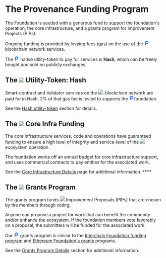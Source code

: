 # The Provenance Funding Program

The Foundation is seeded with a generous fund to support the foundation's operation, the core infrastructure, and a grants program for Improvement Projects \(PIPs\). 

Ongoing funding is provided by levying fees \(gas\) on the use of the ![](../../.gitbook/assets/image%20%2818%29.png) blockchain network services. 

The ![](../../.gitbook/assets/image%20%2818%29.png) native utility-token to pay for services is **Hash**, which can be freely bought and sold on publicly exchanges.

## **The** ![](https://lh5.googleusercontent.com/KqnLo14ukZ8JhWvitqijs5IeTaFTD29sY80mRa6BRzfEEvZC5ZNPjOt1soy6KqCNqKvMGDFtFqTx_-CXQ54sZA_cJn5zJcqkekLwBRfqzQdgSBc3nL-orF2ESj5mBZ1lzqgF_Xly) **Utility-Token: Hash**

Smart-contract and Validator services on the ![](https://lh5.googleusercontent.com/AReNslD3Q7Z429WPitxtk0GCeWl3pzfjVkvlFIBttnZhiLNPO9REb8qXveVPsfcvLm3vi71zvRKPuS2dyykZYXVzmJF6GRAuN_hTO0xpTggV-GaZpW9c_R9PLlvAHMA4NR7EezHU)-blockchain network are paid for in Hash.    2% of that gas fee is levied to supports the ![](../../.gitbook/assets/image%20%2818%29.png)foundation.

See the [Hash utility-token](../financial-services-blockchain/hash-2.0.md) section for details. 

## **The** ![](https://lh6.googleusercontent.com/SHUIJdNOhffjTlPSUYYT_QJyvkx9f3ADlDvHP5nYa7nfTtOB4JcMfsH5I1uhugoGBLRSTSLta0IYH3W_G6dS9ekVptSqA7xR17WRU3lteMq9YjJr_YTGFnQW7PF72E8grf3WP7Fe) **Core Infra Funding**

The core infrastructure services, code and operations have guaranteed funding to ensure a high level of integrity and service-level of the ![](https://lh4.googleusercontent.com/IEinLVkppWJVt_Bq0D6JVBrl5p9x98sXb1q5ieoSsaAoGVswKn0JOvSaOWbDIxtTk0R1yKT3PKUhn9aMX5ASP3-Wx4uRnTAfuk6S2DLT4s7dkpUpt9txlbiDArV4Y5sbfbftMtza)ecosystem operation.

The foundation works off an annual budget for core infrastructure support, and uses commercial contracts to pay entities for the associated work.

See the [Core Infrastructure Details](core-infrastructure-details.md) page for additional information. ****

## **The** ![](https://lh4.googleusercontent.com/qNn39oTBpMw9X2FPaoXmLzjHNSi0IbX4VuISR_7DhEz0RTNSK2Q28BWdvEfVW6Ln8X8HnLNoDlDfghWVPHZ8IR_oDqQPEI5kktOXTGpOJyYWhCCWJR9OfC2zqhIezHfVwEFKb0lL) **Grants Program**

The grants program funds ![](https://lh4.googleusercontent.com/IEinLVkppWJVt_Bq0D6JVBrl5p9x98sXb1q5ieoSsaAoGVswKn0JOvSaOWbDIxtTk0R1yKT3PKUhn9aMX5ASP3-Wx4uRnTAfuk6S2DLT4s7dkpUpt9txlbiDArV4Y5sbfbftMtza) Improvement Proposals \(PIPs\) that are chosen by the members through voting.

Anyone can propose a project for work that can benefit the community and/or enhance the ecosystem. If the foundation members vote favorably on a proposal, the submitters will be funded for the associated work.

Our ![](../../.gitbook/assets/image%20%2818%29.png) grants program is similar to the [Interchain Foundation funding program](https://interchain.io/funding/) and [Ethereum Foundation's grants](https://github.com/ethereum/ethereum-org/blob/master/subdomains/grants.md) programs.

See the [Grants Program Details]() section for additional information.

